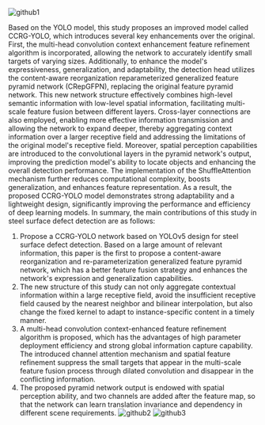 ![github1](https://github.com/user-attachments/assets/ba37b997-516a-4a22-9f8d-572c05aa7cf6)

Based on the YOLO model, this study proposes an improved model called CCRG-YOLO, which introduces several key enhancements over the original. First, the multi-head convolution context enhancement feature refinement algorithm is incorporated, allowing the network to accurately identify small targets of varying sizes. Additionally, to enhance the model's expressiveness, generalization, and adaptability, the detection head utilizes the content-aware reorganization reparameterized generalized feature pyramid network (CRepGFPN), replacing the original feature pyramid network. This new network structure effectively combines high-level semantic information with low-level spatial information, facilitating multi-scale feature fusion between different layers. Cross-layer connections are also employed, enabling more effective information transmission and allowing the network to expand deeper, thereby aggregating context information over a larger receptive field and addressing the limitations of the original model's receptive field.
Moreover, spatial perception capabilities are introduced to the convolutional layers in the pyramid network's output, improving the prediction model's ability to locate objects and enhancing the overall detection performance. The implementation of the ShuffleAttention mechanism further reduces computational complexity, boosts generalization, and enhances feature representation. As a result, the proposed CCRG-YOLO model demonstrates strong adaptability and a lightweight design, significantly improving the performance and efficiency of deep learning models.
In summary, the main contributions of this study in steel surface defect detection are as follows:
1. Propose a CCRG-YOLO network based on YOLOv5 design for steel surface defect detection. Based on a large amount of relevant information, this paper is the first to propose a content-aware reorganization and re-parameterization generalized feature pyramid network, which has a better feature fusion strategy and enhances the network's expression and generalization capabilities.
2. The new structure of this study can not only aggregate contextual information within a large receptive field, avoid the insufficient receptive field caused by the nearest neighbor and bilinear interpolation, but also change the fixed kernel to adapt to instance-specific content in a timely manner.
3. A multi-head convolution context-enhanced feature refinement algorithm is proposed, which has the advantages of high parameter deployment efficiency and strong global information capture capability. The introduced channel attention mechanism and spatial feature refinement suppress the small targets that appear in the multi-scale feature fusion process through dilated convolution and disappear in the conflicting information.
4. The proposed pyramid network output is endowed with spatial perception ability, and two channels are added after the feature map, so that the network can learn translation invariance and dependency in different scene requirements.
![github2](https://github.com/user-attachments/assets/4cc4a80f-09a9-46ac-91ce-1f2a8d3fad0c)
![github3](https://github.com/user-attachments/assets/528f5bb3-f990-40ca-9753-61108292638e)
